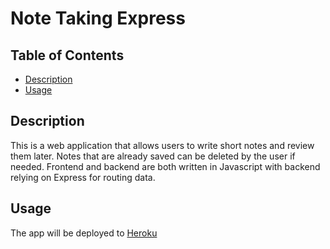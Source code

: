# Note Taking Express

  

  
  ## Table of Contents
  * [Description](#description)
  * [Usage](#usage)
  

  ## Description 
  This is a web application that allows users to write short notes and review them later. Notes that are already saved can be deleted by the user if needed. Frontend and backend are both written in Javascript with backend relying on Express for routing data. 

  ## Usage
  The app will be deployed to [Heroku](link)

